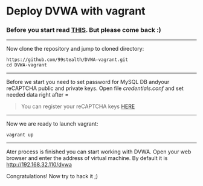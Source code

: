 # Deploy DVWA with vagrant
### Before you start read <a href="https://github.com/ethicalhack3r/DVWA#warning" target="_blank">THIS</a>. But please come back :)
---
Now clone the repository and jump to cloned directory:
```
https://github.com/99stealth/DVWA-vagrant.git
cd DVWA-vagrant
```
---
Before we start you need to set password for MySQL DB andyour reCAPTCHA public and private keys. Open file *credentials.conf* and set needed data right after =
> You can register your reCAPTCHA keys <a href="https://www.google.com/recaptcha" target="_blank">HERE</a>
---
Now we are ready to launch vagrant:
```
vagrant up
```
---
Ater process is finished you can start working with DVWA. Open your web browser and enter the address of virtual machine. By default it is http://192.168.32.110/dvwa

Congratulations! Now try to hack it ;)
